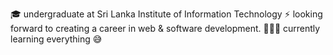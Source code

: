 🎓 undergraduate at Sri Lanka Institute of Information Technology
⚡ looking forward to creating a career in web & software development.
👨🏻‍💻 currently learning everything 😅

